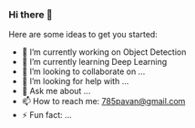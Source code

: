 ### Hi there 👋

<!--
**785pavan/785pavan** is a ✨ _special_ ✨ repository because its `README.md` (this file) appears on your GitHub profile.-->


Here are some ideas to get you started:

- 🔭 I’m currently working on Object Detection
- 🌱 I’m currently learning Deep Learning
- 👯 I’m looking to collaborate on ...
- 🤔 I’m looking for help with ...
- 💬 Ask me about ...
- 📫 How to reach me: 785pavan@gmail.com
- ⚡ Fun fact: ...
